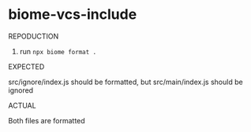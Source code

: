 # biome-vcs-include

REPODUCTION

1. run `npx biome format .`

EXPECTED

src/ignore/index.js should be formatted, but src/main/index.js should be ignored

ACTUAL

Both files are formatted

